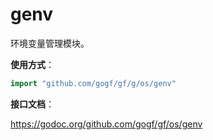 
# genv

环境变量管理模块。

**使用方式**：
```go
import "github.com/gogf/gf/g/os/genv"
```

**接口文档**：

https://godoc.org/github.com/gogf/gf/os/genv



